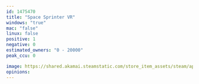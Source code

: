 ```yaml
---
id: 1475470
title: "Space Sprinter VR"
windows: "true"
mac: "false"
linux: false
positive: 1
negative: 0
estimated_owners: "0 - 20000"
peak_ccu: 0

image: https://shared.akamai.steamstatic.com/store_item_assets/steam/apps/1475470/header.jpg?t=1608196488
opinions:
---
```

